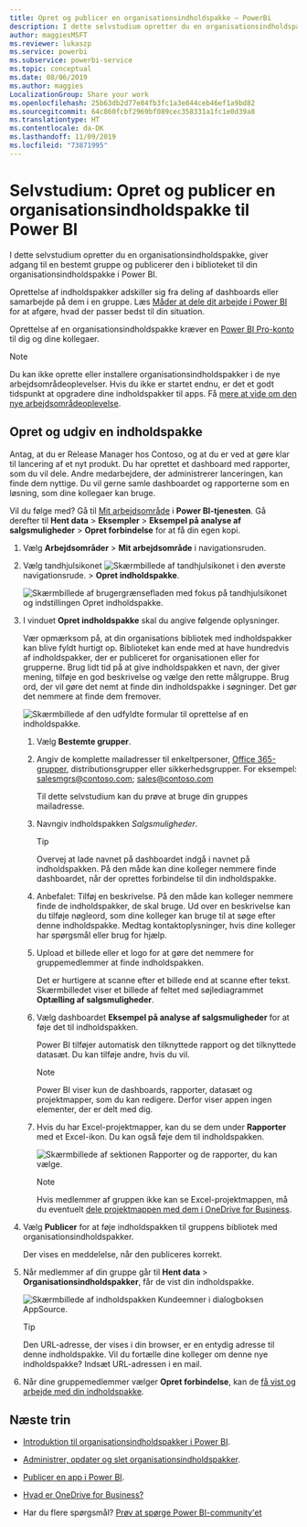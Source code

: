 ```yaml
---
title: Opret og publicer en organisationsindholdspakke – PowerBi
description: I dette selvstudium opretter du en organisationsindholdspakke, begrænser adgangen til en bestemt gruppe og publicerer den i biblioteket til din organisationsindholdspakke i Power BI.
author: maggiesMSFT
ms.reviewer: lukaszp
ms.service: powerbi
ms.subservice: powerbi-service
ms.topic: conceptual
ms.date: 08/06/2019
ms.author: maggies
LocalizationGroup: Share your work
ms.openlocfilehash: 25b63db2d77e84fb3fc1a3e844ceb46ef1a9bd82
ms.sourcegitcommit: 64c860fcbf2969bf089cec358331a1fc1e0d39a8
ms.translationtype: HT
ms.contentlocale: da-DK
ms.lasthandoff: 11/09/2019
ms.locfileid: "73871995"
---
```

# <a name="tutorial-create-and-publish-a-power-bi-organizational-content-pack"></a>Selvstudium: Opret og publicer en organisationsindholdspakke til Power BI

I dette selvstudium opretter du en organisationsindholdspakke, giver adgang til en bestemt gruppe og publicerer den i biblioteket til din organisationsindholdspakke i Power BI.

Oprettelse af indholdspakker adskiller sig fra deling af dashboards eller samarbejde på dem i en gruppe. Læs [Måder at dele dit arbejde i Power BI](service-how-to-collaborate-distribute-dashboards-reports.md) for at afgøre, hvad der passer bedst til din situation.

Oprettelse af en organisationsindholdspakke kræver en [Power BI Pro-konto](https://powerbi.microsoft.com/pricing) til dig og dine kollegaer.

> [!NOTE]
> Du kan ikke oprette eller installere organisationsindholdspakker i de nye arbejdsområdeoplevelser. Hvis du ikke er startet endnu, er det et godt tidspunkt at opgradere dine indholdspakker til apps. Få [mere at vide om den nye arbejdsområdeoplevelse](service-create-the-new-workspaces.md).

## <a name="create-and-publish-a-content-pack"></a>Opret og udgiv en indholdspakke

Antag, at du er Release Manager hos Contoso, og at du er ved at gøre klar til lancering af et nyt produkt.  Du har oprettet et dashboard med rapporter, som du vil dele. Andre medarbejdere, der administrerer lanceringen, kan finde dem nyttige. Du vil gerne samle dashboardet og rapporterne som en løsning, som dine kollegaer kan bruge.

Vil du følge med? Gå til [Mit arbejdsområde](https://powerbi.com) i **Power BI-tjenesten**. Gå derefter til **Hent data** > **Eksempler** > **Eksempel på analyse af salgsmuligheder** > **Opret forbindelse** for at få din egen kopi.

1. Vælg **Arbejdsområder** > **Mit arbejdsområde** i navigationsruden.

1. Vælg tandhjulsikonet ![Skærmbillede af tandhjulsikonet](media/service-organizational-content-pack-create-and-publish/cog.png) i den øverste navigationsrude. > **Opret indholdspakke**.

   ![Skærmbillede af brugergrænsefladen med fokus på tandhjulsikonet og indstillingen Opret indholdspakke.](media/service-organizational-content-pack-create-and-publish/pbi_create_contpk.png)

1. I vinduet **Opret indholdspakke** skal du angive følgende oplysninger.  

   Vær opmærksom på, at din organisations bibliotek med indholdspakker kan blive fyldt hurtigt op. Biblioteket kan ende med at have hundredvis af indholdspakker, der er publiceret for organisationen eller for grupperne. Brug lidt tid på at give indholdspakken et navn, der giver mening, tilføje en god beskrivelse og vælge den rette målgruppe.  Brug ord, der vil gøre det nemt at finde din indholdspakke i søgninger. Det gør det nemmere at finde dem fremover.

      ![Skærmbillede af den udfyldte formular til oprettelse af en indholdspakke.](media/service-organizational-content-pack-create-and-publish/cpwindow.png)

    1. Vælg **Bestemte grupper**.

    1. Angiv de komplette mailadresser til enkeltpersoner, [Office 365-grupper](https://support.office.com/article/Create-a-group-in-Office-365-7124dc4c-1de9-40d4-b096-e8add19209e9), distributionsgrupper eller sikkerhedsgrupper. For eksempel: salesmgrs@contoso.com; sales@contoso.com

        Til dette selvstudium kan du prøve at bruge din gruppes mailadresse.

    1. Navngiv indholdspakken *Salgsmuligheder*.

        > [!TIP]
        > Overvej at lade navnet på dashboardet indgå i navnet på indholdspakken. På den måde kan dine kolleger nemmere finde dashboardet, når der oprettes forbindelse til din indholdspakke.

    1. Anbefalet: Tilføj en beskrivelse. På den måde kan kolleger nemmere finde de indholdspakker, de skal bruge. Ud over en beskrivelse kan du tilføje nøgleord, som dine kolleger kan bruge til at søge efter denne indholdspakke. Medtag kontaktoplysninger, hvis dine kolleger har spørgsmål eller brug for hjælp.

    1. Upload et billede eller et logo for at gøre det nemmere for gruppemedlemmer at finde indholdspakken.

        Det er hurtigere at scanne efter et billede end at scanne efter tekst. Skærmbilledet viser et billede af feltet med søjlediagrammet **Optælling af salgsmuligheder**.

    1. Vælg dashboardet **Eksempel på analyse af salgsmuligheder** for at føje det til indholdspakken.

        Power BI tilføjer automatisk den tilknyttede rapport og det tilknyttede datasæt. Du kan tilføje andre, hvis du vil.

       > [!NOTE]
       > Power BI viser kun de dashboards, rapporter, datasæt og projektmapper, som du kan redigere. Derfor viser appen ingen elementer, der er delt med dig.

   1. Hvis du har Excel-projektmapper, kan du se dem under **Rapporter** med et Excel-ikon. Du kan også føje dem til indholdspakken.

      ![Skærmbillede af sektionen Rapporter og de rapporter, du kan vælge.](media/service-organizational-content-pack-create-and-publish/pbi_orgcontpkexcel.png)

      > [!NOTE]
      > Hvis medlemmer af gruppen ikke kan se Excel-projektmappen, må du eventuelt [dele projektmappen med dem i OneDrive for Business](https://support.office.com/article/Share-documents-or-folders-in-Office-365-1fe37332-0f9a-4719-970e-d2578da4941c).

1. Vælg **Publicer** for at føje indholdspakken til gruppens bibliotek med organisationsindholdspakker.  

   Der vises en meddelelse, når den publiceres korrekt.

1. Når medlemmer af din gruppe går til **Hent data** > **Organisationsindholdspakker**, får de vist din indholdspakke.

   ![Skærmbillede af indholdspakken Kundeemner i dialogboksen AppSource.](media/service-organizational-content-pack-create-and-publish/powerbi-find-content-pack-organization.png)

   > [!TIP]
   > Den URL-adresse, der vises i din browser, er en entydig adresse til denne indholdspakke.  Vil du fortælle dine kolleger om denne nye indholdspakke?  Indsæt URL-adressen i en mail.

1. Når dine gruppemedlemmer vælger **Opret forbindelse**, kan de [få vist og arbejde med din indholdspakke](service-organizational-content-pack-copy-refresh-access.md).

## <a name="next-steps"></a>Næste trin

* [Introduktion til organisationsindholdspakker i Power BI](service-organizational-content-pack-introduction.md).

* [Administrer, opdater og slet organisationsindholdspakker](service-organizational-content-pack-manage-update-delete.md).

* [Publicer en app i Power BI](service-create-distribute-apps.md).

* [Hvad er OneDrive for Business?](https://support.office.com/article/What-is-OneDrive-for-Business-187f90af-056f-47c0-9656-cc0ddca7fdc2)

* Har du flere spørgsmål? [Prøv at spørge Power BI-community'et](https://community.powerbi.com/)
